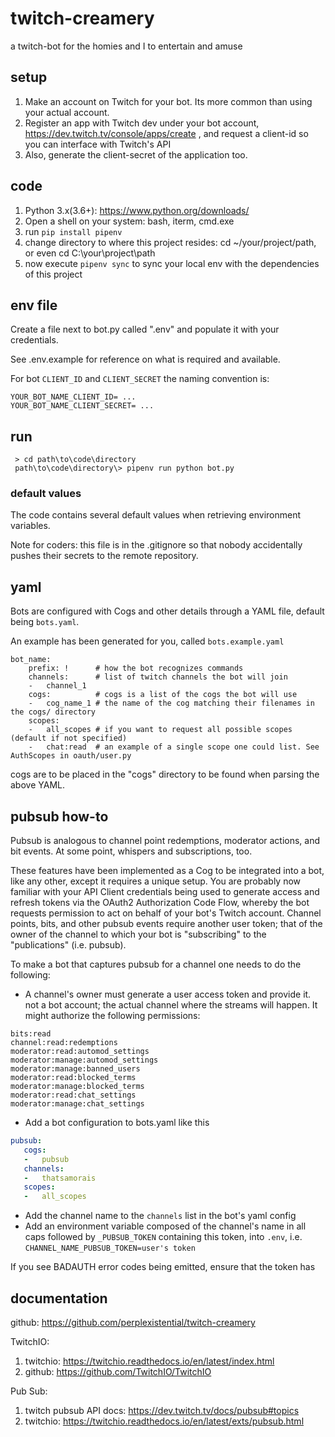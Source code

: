 # twitch-creamery
a twitch-bot for the homies and I to entertain and amuse

## setup

1. Make an account on Twitch for your bot. Its more common than using your actual account.
1. Register an app with Twitch dev under your bot account, https://dev.twitch.tv/console/apps/create , and request a client-id so you can interface with Twitch's API
1. Also, generate the client-secret of the application too.

## code

1. Python 3.x(3.6+): https://www.python.org/downloads/
1. Open a shell on your system: bash, iterm, cmd.exe
1. run `pip install pipenv`
1. change directory to where this project resides: cd ~/your/project/path, or even cd C:\your\project\path
1. now execute `pipenv sync` to sync your local env with the dependencies of this project

## env file

Create a file next to bot.py called ".env" and populate it with your credentials.

See .env.example for reference on what is required and available.


For bot `CLIENT_ID` and `CLIENT_SECRET` the naming convention is:

```shell
YOUR_BOT_NAME_CLIENT_ID= ...
YOUR_BOT_NAME_CLIENT_SECRET= ...
```

## run

```shell
 > cd path\to\code\directory
 path\to\code\directory\> pipenv run python bot.py
```

### default values

The code contains several default values when retrieving environment variables.

Note for coders: this file is in the .gitignore so that nobody accidentally pushes their secrets to the remote repository.

## yaml

Bots are configured with Cogs and other details through a YAML file, default being `bots.yaml`.

An example has been generated for you, called `bots.example.yaml`

```
bot_name:
	prefix: !      # how the bot recognizes commands
	channels:      # list of twitch channels the bot will join
	-   channel_1
	cogs:          # cogs is a list of the cogs the bot will use
	-   cog_name_1 # the name of the cog matching their filenames in the cogs/ directory
	scopes:
	-   all_scopes # if you want to request all possible scopes (default if not specified)
	-   chat:read  # an example of a single scope one could list. See AuthScopes in oauth/user.py
```

cogs are to be placed in the "cogs" directory to be found when parsing the above YAML.

## pubsub how-to

Pubsub is analogous to channel point redemptions, moderator actions, and bit events. At some point, whispers and subscriptions, too.

These features have been implemented as a Cog to be integrated into a bot, like any other, except it requires a unique setup. You are probably now familiar with your API Client credentials being used to generate access and refresh tokens via the OAuth2 Authorization Code Flow, whereby the bot requests permission to act on behalf of your bot's Twitch account. Channel points, bits, and other pubsub events require another user token; that of the owner of the channel to which your bot is "subscribing" to the "publications" (i.e. pubsub).

To make a bot that captures pubsub for a channel one needs to do the following:

* A channel's owner must generate a user access token and provide it. not a bot account; the actual channel where the streams will happen. It might authorize the following permissions:

```
bits:read
channel:read:redemptions
moderator:read:automod_settings
moderator:manage:automod_settings
moderator:manage:banned_users
moderator:read:blocked_terms
moderator:manage:blocked_terms
moderator:read:chat_settings
moderator:manage:chat_settings
```

* Add a bot configuration to bots.yaml like this

```yaml
pubsub:
   cogs:
   -   pubsub
   channels:
   -   thatsamorais
   scopes:
   -   all_scopes
```

* Add the channel name to the `channels` list in the bot's yaml config
* Add an environment variable composed of the channel's name in all caps followed by `_PUBSUB_TOKEN` containing this token, into `.env`, i.e. `CHANNEL_NAME_PUBSUB_TOKEN=user's token`

If you see BADAUTH error codes being emitted, ensure that the token has

## documentation

github: https://github.com/perplexistential/twitch-creamery

TwitchIO:
1. twitchio: https://twitchio.readthedocs.io/en/latest/index.html
2. github: https://github.com/TwitchIO/TwitchIO

Pub Sub:
1. twitch pubsub API docs: https://dev.twitch.tv/docs/pubsub#topics
1. twitchio: https://twitchio.readthedocs.io/en/latest/exts/pubsub.html

